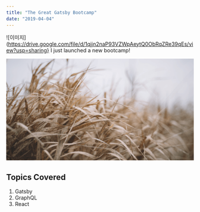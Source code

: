 ```yaml
---
title: "The Great Gatsby Bootcamp"
date: "2019-04-04"
---
```

![이미지](https://drive.google.com/file/d/1qjjn2naP93VZWpAeytQ0ObRqZRe39qEs/view?usp=sharing}
I just launched a new bootcamp!

![Grass](./grass.png)

## Topics Covered

1. Gatsby
2. GraphQL
3. React
<!--stackedit_data:
eyJoaXN0b3J5IjpbLTE2MzU0MDg1MDddfQ==
-->